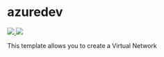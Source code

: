 # azuredev

<a href="https://portal.azure.com/#create/Microsoft.Template/uri/https%3A%2F%2Fraw.githubusercontent.com%2Fkplunkett512itk%2Fazuredev%2Fazuredeploy.json" target="_blank">
    <img src="http://azuredeploy.net/deploybutton.png"/>
</a>
<a href="http://armviz.io/#/?load=https%3A%2F%2Fraw.githubusercontent.com%2Fkplunkett512itk%2Fazuredev%2Fazuredeploy.json" target="_blank">
    <img src="http://armviz.io/visualizebutton.png"/>
</a>

This template allows you to create a Virtual Network
